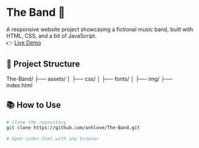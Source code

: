 # The Band 🎸

A responsive website project showcasing a fictional music band, built with HTML, CSS, and a bit of JavaScript.  
👉 [Live Demo](https://anhlove.github.io/The-Band/)

## 📁 Project Structure
The-Band/
├── assets/
│ ├── css/
│ ├── fonts/
│ ├── img/
├── index.html

## 📚 How to Use

```bash
# Clone the repository
git clone https://github.com/anhlove/The-Band.git

# Open index.html with any browser
